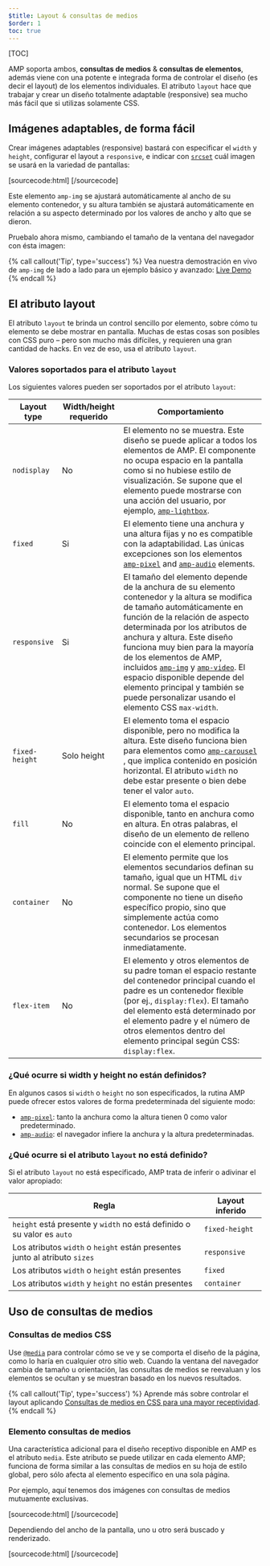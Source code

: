 ```yaml
---
$title: Layout & consultas de medios
$order: 1
toc: true
---
```

[TOC]

AMP soporta ambos, **consultas de medios** &amp; **consultas de elementos**, además viene con una potente e integrada forma de controlar el diseño (es decir el layout) de los elementos individuales. El atributo `layout` hace que trabajar y crear un diseño totalmente adaptable (responsive) sea mucho más fácil que si utilizas solamente CSS.

## Imágenes adaptables, de forma fácil

Crear imágenes adaptables (responsive) bastará con especificar el `width` y `height`, configurar el layout a `responsive`,
e indicar con [`srcset`](/es/docs/guides/responsive/art_direction.html)
cuál imagen se usará en la variedad de pantallas:

[sourcecode:html]
<amp-img
    src="/img/narrow.jpg"
    srcset="/img/wide.jpg 640w,
           /img/narrow.jpg 320w"
    width="1698"
    height="2911"
    layout="responsive"
    alt="an image">
</amp-img>
[/sourcecode]

Este elemento `amp-img` se ajustará automáticamente al ancho
de su elemento contenedor,
y su altura también se ajustará automáticamente en relación a su aspecto
determinado por los valores de ancho y alto que se dieron. 

Pruebalo ahora mismo, cambiando el tamaño de la ventana del navegador con ésta imagen:

<amp-img src="/static/img/background.jpg" width="1920" height="1080" layout="responsive"></amp-img>

{% call callout('Tip', type='success') %}
Vea nuestra demostración en vivo de `amp-img` de lado a lado para un ejemplo básico y avanzado: [Live Demo](https://ampbyexample.com/components/amp-img/)
{% endcall %}

## El atributo layout

El atributo `layout` te brinda un control sencillo por elemento, sobre cómo tu elemento
se debe mostrar en pantalla. Muchas de estas cosas son posibles con CSS puro – pero
son mucho más difíciles, y requieren una gran cantidad de hacks. En vez de eso, usa el atributo `layout`.

### Valores soportados para el atributo `layout`

Los siguientes valores pueden ser soportados por el atributo `layout`:

<table>
  <thead>
    <tr>
      <th data-th="Layout type" class="col-twenty">Layout type</th>
      <th data-th="Width/height required" class="col-twenty">Width/height requerido</th>
      <th data-th="Behavior">Comportamiento</th>
    </tr>
  </thead>
  <tbody>
    <tr>
      <td data-th="Layout type" class="col-twenty"><code>nodisplay</code></td>
      <td data-th="Description" class="col-twenty">No</td>
      <td data-th="Behavior">El elemento no se muestra. Este diseño se puede aplicar a todos los elementos de AMP. El componente no ocupa espacio en la pantalla como si no hubiese estilo de visualización. Se supone que el elemento puede mostrarse con una acción del usuario, por ejemplo, <a href="/es/docs/reference/extended/amp-lightbox.html"><code>amp-lightbox</code></a>.</td>
    </tr>
    <tr>
      <td data-th="Layout type" class="col-twenty"><code>fixed</code></td>
      <td data-th="Description" class="col-twenty">Si</td>
      <td data-th="Behavior">El elemento tiene una anchura y una altura fijas y no es compatible con la adaptabilidad. Las únicas excepciones son los elementos <a href="/es/docs/reference/amp-pixel.html"><code>amp-pixel</code></a> and <a href="/es/docs/reference/extended/amp-audio.html"><code>amp-audio</code></a> elements.</td>
    </tr>
    <tr>
      <td data-th="Layout type" class="col-twenty"><code>responsive</code></td>
      <td data-th="Description" class="col-twenty">Si</td>
      <td data-th="Behavior">El tamaño del elemento depende de la anchura de su elemento contenedor y la altura se modifica de tamaño automáticamente en función de la relación de aspecto determinada por los atributos de anchura y altura. Este diseño funciona muy bien para la mayoría de los elementos de AMP, incluidos <a href="/es/docs/reference/amp-img.html"><code>amp-img</code></a> y <a href="/es/docs/reference/amp-video.html"><code>amp-video</code></a>. El espacio disponible depende del elemento principal y también se puede personalizar usando el elemento CSS <code>max-width</code>.</td>
    </tr>
    <tr>
      <td data-th="Layout type" class="col-twenty"><code>fixed-height</code></td>
      <td data-th="Description" class="col-twenty">Solo height</td>
      <td data-th="Behavior">El elemento toma el espacio disponible, pero no modifica la altura. Este diseño funciona bien para elementos como <a href="/es/docs/reference/extended/amp-carousel.html"><code>amp-carousel</code></a> , que implica contenido en posición horizontal. El atributo <code>width</code> no debe estar presente o bien debe tener el valor <code>auto</code>.</td>
    </tr>
    <tr>
      <td data-th="Layout type" class="col-twenty"><code>fill</code></td>
      <td data-th="Description" class="col-twenty">No</td>
      <td data-th="Behavior">El elemento toma el espacio disponible, tanto en anchura como en altura. En otras palabras, el diseño de un elemento de relleno coincide con el elemento principal.</td>
    </tr>
    <tr>
      <td data-th="Layout type" class="col-twenty"><code>container</code></td>
      <td data-th="Description" class="col-twenty">No</td>
      <td data-th="Behavior">El elemento permite que los elementos secundarios definan su tamaño, igual que un HTML <code>div</code> normal. Se supone que el componente no tiene un diseño específico propio, sino que simplemente actúa como contenedor. Los elementos secundarios se procesan inmediatamente.</td>
    </tr>
    <tr>
      <td data-th="Layout type" class="col-twenty"><code>flex-item</code></td>
      <td data-th="Description" class="col-twenty">No</td>
      <td data-th="Behavior">El elemento y otros elementos de su padre toman el espacio restante del contenedor principal cuando el padre es un contenedor flexible (por ej., <code>display:flex</code>). El tamaño del elemento está determinado por el elemento padre y el número de otros elementos dentro del elemento principal según CSS: <code>display:flex</code>.</td>
    </tr>
  </tbody>
</table>

### ¿Qué ocurre si width y height no están definidos?

En algunos casos si `width` o `height` no son especificados,
la rutina AMP puede ofrecer estos valores de forma predeterminada del siguiente modo:

* [`amp-pixel`](/es/docs/reference/amp-pixel.html): tanto la anchura como la altura tienen 0 como valor predeterminado.
* [`amp-audio`](/es/docs/reference/extended/amp-audio.html): el navegador infiere la anchura y la altura predeterminadas.

### ¿Qué ocurre si el atributo <code>layout</code> no está definido?

Si el atributo <code>layout</code> no está especificado, AMP trata de inferir o adivinar 
el valor apropiado:

<table>
  <thead>
    <tr>
      <th data-th="Rule">Regla</th>
      <th data-th="Inferred layout" class="col-thirty">Layout inferido</th>
    </tr>
  </thead>
  <tbody>
    <tr>
      <td data-th="Rule"><code>height</code> está presente y <code>width</code> no está definido o su valor es <code>auto</code></td>
      <td data-th="Inferred layout"><code>fixed-height</code></td>
    </tr>
    <tr>
      <td data-th="Rule">Los atributos <code>width</code> o <code>height</code> están presentes junto al atributo <code>sizes</code></td>
      <td data-th="Inferred layout"><code>responsive</code></td>
    </tr>
    <tr>
      <td data-th="Rule">Los atributos <code>width</code> o <code>height</code> están presentes</td>
      <td data-th="Inferred layout"><code>fixed</code></td>
    </tr>
    <tr>
      <td data-th="Rule">Los atributos <code>width</code> y <code>height</code> no están presentes</td>
      <td data-th="Inferred layout"><code>container</code></td>
    </tr>
  </tbody>
</table>

## Uso de consultas de medios

### Consultas de medios CSS

Use [`@media`](https://developer.mozilla.org/en-US/docs/Web/CSS/@media)
para controlar cómo se ve y se comporta el diseño de la página, como lo haría en cualquier otro sitio web.
Cuando la ventana del navegador cambia de tamaño u orientación,
las consultas de medios se reevaluan y los elementos se ocultan y se muestran
basado en los nuevos resultados.

{% call callout('Tip', type='success') %}
Aprende más sobre controlar el layout aplicando [Consultas de medios en CSS para una mayor receptividad](https://developers.google.com/web/fundamentals/design-and-ui/responsive/fundamentals/use-media-queries?hl=es).
{% endcall %}

### Elemento consultas de medios

Una característica adicional para el diseño receptivo disponible en AMP es el atributo `media`. 
Este atributo se puede utilizar en cada elemento AMP; 
funciona de forma similar a las consultas de medios en su hoja de estilo global, 
pero sólo afecta al elemento específico en una sola página.

Por ejemplo, aquí tenemos dos imágenes con consultas de medios mutuamente exclusivas.

[sourcecode:html]
<amp-img
    media="(min-width: 650px)"
    src="wide.jpg"
    width=466
    height=355
    layout="responsive">
</amp-img>
[/sourcecode]

Dependiendo del ancho de la pantalla, uno u otro será buscado y renderizado.

[sourcecode:html]
<amp-img
    media="(max-width: 649px)"
    src="narrow.jpg"
    width=527
    height=193
    layout="responsive">
</amp-img>
[/sourcecode]
